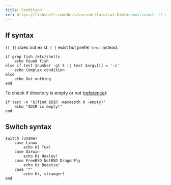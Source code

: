 ```yaml
---
title: Condition
ref: https://fishshell.com/docs/current/tutorial.html#conditionals-if-else-switch
---
```


## If syntax

`[[ ]]` does not exist.
`[ ]` exist but prefer `test` instead.

```fish
if grep fish /etc/shells
    echo Found fish
else if test $number -gt 5 || test $argv[1] = '-c'
    echo Complex condition
else
    echo Got nothing
end
```

To check if directory is empty or not
([reference](https://fishshell.com/docs/current/language.html#expand-command-substitution)):

```fish
if test -n "$(find $DIR -maxdepth 0 -empty)"
    echo "$DIR is empty!"
end
```

## Switch syntax

```fish
switch (uname)
    case Linux
        echo Hi Tux!
    case Darwin
        echo Hi Hexley!
    case FreeBSD NetBSD DragonFly
        echo Hi Beastie!
    case '*'
        echo Hi, stranger!
end
```
